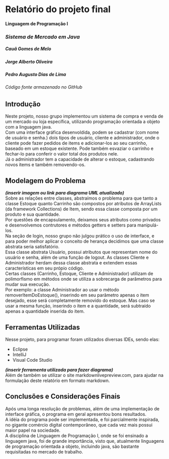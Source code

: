 # **Relatório do projeto final**
#### **Linguagem de Programação I**
  
### *Sistema de Mercado em Java*

##### Cauã Gomes de Melo
##### Jorge Alberto Oliveira
##### Pedro Augusto Dias de Lima

###### Código fonte armazenado no GitHub

## Introdução
Neste projeto, nosso grupo implementou um sistema de compra e venda de um mercado ou loja específica, utilizando programação orientada a objeto com a linguagem java.  
Com uma interface gráfica desenvoldida, podem se cadastrar (com nome de usuário e senha.) dois tipos de usuário, cliente e administrador, onde o cliente pode fazer pedidos de items e adicionar-los ao seu carrinho, baseado em um estoque existente. Pode também esvaziar o carrinho e fechar-lo para conferir o valor total dos produtos nele.   
Já o administrador tem a capacidade de alterar o estoque, cadastrando novos items e também removendo-os.

## Modelagem do Problema
***(inserir imagem ou link para diagrama UML atualizado)***  
Sobre as relações entre classes, abstraímos o problema para que tanto a classe Estoque quanto Carrinho são compostos por atributos de ArrayLists (da framework Collections) de Item, sendo essa classe composta por um produto e sua quantidade.  
Por questões de encapsulamento, deixamos seus atributos como privados e desenvolvemos contrutores e métodos getters e setters para manipulá-los.  
Na seção de login, nosso grupo não julgou prático o uso de interface, e para poder melhor aplicar o conceito de herança decidimos que uma classe abstrata seria satisfatório.  
Essa classe abstrata Usuário, possui atributos que representam nome do usuário e senha, além de uma função de logout. As classes Cliente e Administrador herdam dessa classe abstrata e extendem essas características em seu própio código.  
Certas classes (Carrinho, Estoque, Cliente e Administrador) utilizam de polimorfismo em métodos onde se utiliza a sobrecarga de parâmetros para mudar sua execução.  
Por exemplo: a classe Administrador ao usar o método removerItemDoEstoque(), inserindo em seu parâmetro apenas o item desejado, esse será completamente removido do estoque. Mas caso se usar a mesma função, inserindo o item e a quantidade, será subtraído apenas a quantidade inserida do item.


## Ferramentas Utilizadas  
Nesse projeto, para programar foram utilizados diversas IDEs, sendo elas:
* Eclipse
* IntelliJ
* Visual Code Studio  

***(inserir ferramenta utilizada para fazer diagrama)***  
Além de também se utilizar o site markdownlivepreview.com, para ajudar na formulação deste relatório em formato markdown.

## Conclusões e Considerações Finais  
Após uma longa resolução de problemas, além de uma implementação de interface gráfica, o programa em geral apresentou bons resultados.  
A idéia do programa pode ser implementada, e foi parcialmente inspirada, no gigante comércio digital contemporâneo, que cada vez mais possui maior papel na sociedade.  
A disciplina de Linguagem de Programação I, onde se foi ensinado a linguagem java, foi de grande importância, visto que, atualmente linguagens de programação orientada a objeto, incluindo java, são bastante requisitadas no mercado de trabalho.
